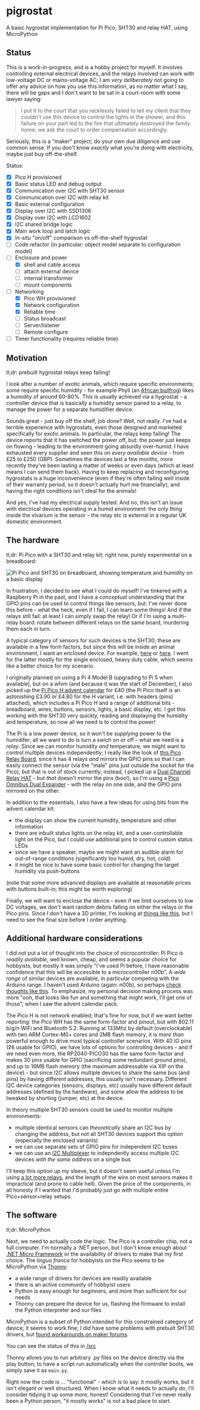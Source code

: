 # pigrostat

A basic hygrostat implementation for Pi Pico, SHT30 and relay HAT, using MicroPython

## Status

This is a work-in-progress, and is a hobby project for myself. It involves controlling external electrical devices, and the relays involved can work
with low-voltage DC or mains-voltage AC; I am *very deliberately* not going to offer any advice on how you use this information,
as no matter what I say, there will be gaps and I don't want to be sat in a court-room with some lawyer saying:

> I put it to the court that you recklessly failed to tell my client that they couldn't use this device to control the lights in the shower,
> and this failure on your part led to the fire that ultimately destroyed the family home; we ask the court to order compensation accordingly.

Seriously, this is a "maker" project; do your own due diligence and use common sense. If you don't know *exactly* what you're doing
with electricity, maybe just buy off-the-shelf.

Status:

- [x] Pico H provisioned
- [x] Basic status LED and debug output
- [x] Communication over I2C with SHT30 sensor
- [x] Communication over I2C with relay kit
- [x] Basic external configuration
- [x] Display over I2C with SSD1306
- [x] Display over I2C with LCD1602
- [x] I2C shared bridge logic
- [x] Main work loop and latch logic
- [x] In-situ "on/off" comparison vs off-the-shelf hygrostat
- [ ] Code refactor (in particular: object model separate to configuration model)
- [ ] Enclosure and power
  - [x] shell and cable access
  - [ ] attach external device
  - [ ] internal transformer
  - [ ] mount components
- [ ] Networking
  - [x] Pico WH provisioned
  - [x] Network configuration
  - [x] Reliable time
  - [ ] Status broadcast
  - [ ] Server/listener
  - [ ] Remote configure
- [ ] Timer functionality (requires reliable time)

## Motivation

tl;dr: prebuilt hygrostat relays keep failing!

I look after a number of exotic animals, which require specific environments; some require specific humidity - for example
Phyll (an [African bullfrog](https://en.wikipedia.org/wiki/African_bullfrog)) likes a humidity of around 60-80%. This is
usually achieved via a hygrostat - a controller device that is basically a humidity sensor paired to a relay, to manage the
power for a separate humidifier device.

Sounds great - just buy off the shelf, job done? Well, not really. I've had a terrible experience with hygrostats, even those
designed and marketed specifically for exotic animals. In particular, the relays keep failing! The device reports that it
has switched the power off, but: the power just keeps on flowing - leading to the environment going absurdly over-humid. I
have exhausted every supplier and seen this on *every available device* - from £25 to £250 (GBP). Sometimes the devices last
a few months, more recently they've been lasting a matter of weeks or even days (which at least means I can send them back).
Having to keep replacing and reconfiguring hygrostats is a huge inconvenience (even if they're often failing well inside of their
warranty period, so it doesn't actually hurt me financially), and having the right conditions isn't ideal for the animals!

And yes, I've had my electrical supply tested. And no, this isn't an issue with electrical devices operating in a humid
environment: the only thing inside the vivarium is the sensor - the relay etc is external in a regular UK domestic environment.

## The hardware

tl;dr: Pi Pico with a SHT30 and relay kit; right now, purely experimental on a breadboard:

![Pi Pico and SHT30 on breadboard, showing temperature and humidity on a basic display](https://github.com/mgravell/pigrostat/blob/main/img/breadboard.jpg?raw=true)

In frustration, I decided to see what I could do myself! I've tinkered with a Raspberry Pi in the past, and I have a *conceptual*
understanding that the GPIO pins can be used to control things like sensors, but: I've never done this before - what the heck,
even if I fail, I can learn some things! And if the relays still fail: at least I can simply swap the relay! Or if I'm using a multi-relay
board: rotate between different relays on the same board, murdering them each in turn.

A typical category of sensors for such devices is the SHT30; these are available in a few form factors, but since this will be
inside an animal environment, I want an enclosed device. For example, [here](https://thepihut.com/products/sht30-temperature-and-humidity-sensor-wired-enclosed-shell)
or [here](https://thepihut.com/products/sht-30-mesh-protected-weather-proof-temperature-humidity-sensor). I went for the latter
mostly for the single enclosed, heavy duty cable, which seems like a better choice for my scenario.

I originally planned on using a Pi 4 Model B (upgrading to Pi 5 when available), but on a whim (and because it was the start of December),
I also picked up the [Pi Pico H advent calendar](https://thepihut.com/products/maker-advent-calendar-includes-raspberry-pi-pico-h) for £40 (the
Pi Pico itself is an astonishing £3.90 or £4.80 for the H variant, i.e. with headers (pins) attached), which includes
a Pi Pico H and a range of additional bits - breadboard, wires, buttons, sensors, lights, a basic display, etc. I got this working with
the SHT30 very quickly, reading and displaying the humidity and temperature, so now all we need is to control the power!

The Pi is a low power device, so it won't be *supplying* power to the humidifer; all we want to do is turn a swich on or off - what we
need is a *relay*. Since we can monitor humidity *and* temperature, we might want to control multiple devices independently; I really
like the look of [this Pico Relay Board](https://thepihut.com/products/raspberry-pi-pico-relay-board), since it has 4 relays *and* mirrors
the GPIO pins so that I can easily connect the sensor (via the "male" pins just outside the socket for the Pico), but that is out of stock
currently; instead, I picked up a [Dual Channel Relay HAT](https://thepihut.com/products/dual-channel-relay-hat-for-raspberry-pi-pico) - but *that*
doesn't mirror the pins (boo!), so I'm using a [Pico Omnibus Dual Expander](https://thepihut.com/products/pico-omnibus-dual-expander) - with the
relay on one side, and the GPIO pins mirrored on the other.

In addition to the essentials, I also have a few ideas for using bits from the advent calendar kit:

- the display can show the current humidity, temperature and other information
- there are inbuilt status lights on the relay kit, and a user-controllable light on the Pico, but I could use additional pins to control custom status LEDs
- since we have a speaker, maybe we might want an audible alarm for out-of-range conditions (significantly too humid, dry, hot, cold)
- it might be nice to have some basic control for changing the target humidity via push-buttons

(note that some more advanced displays are available at reasonable prices with buttons built-in; this might be worth exploring)

Finally, we will want to enclose the device - even if we limit ourselves to low DC voltages, we don't want random debris falling on either the relays
or the Pico pins. Since I don't have a 3D printer, I'm looking at [things like this](https://www.switchelectronics.co.uk/pages/search-results-page?q=enclosure),
but I need to see the final size before I order anything.

## Additional hardware considerations

I did not put a lot of thought into the choice of microcontroller; Pi Pico is *readily available*, well known, cheap, and seems a popular choice for hobbyists, but
mostly it was simply "I've used Pi before, I have reasonable confidence that this will be accessible to a microcontroller n00b". A *wide range* of similar
devices are available, in particular competing with the Arduino range. I haven't used Arduino (again: n00b), so perhaps
[check thoughts like this](https://www.tomshardware.com/features/raspberry-pi-pico-vs-arduino). To emphasize, my personal decision making process was more
"ooh, that looks like fun and something that might work, I'll get one of those", when I saw the advent calendar pack.

The Pico H is not network enabled; that's fine for now, but if we want better reporting: the Pico WH has the same form-factor and pinout,
but with 802.11 b/g/n WiFi and Bluetooth 5.2. Running at 133Mhz by default (overclockable) with two ARM Cortex-M0+ cores and 2MB flash memory, it is
*more than* powerful enough to drive most typical controller scenarios. With 40 IO pins (26 usable for GPIO), we have lots of options for controlling devices -
and if we need even more, the RP2040-PICO30 has the same form-factor and makes 30 pins usable for GPIO (sacrificing some redundant ground pins), and up to
16MB flash memory (the maximum addressable via XIP on the device) - but since I2C allows multiple devices to share the same bus (and pins) by having
different addresses, this usually isn't necessary. Different I2C device categories (sensors, displays, etc) usually have different default addresses
(defined by the hardware), and some allow the address to be tweaked by shorting (jumper, etc) at the device.

In theory multiple SHT30 sensors could be used to monitor multiple environments:

- multiple identical sensors can *theoretically* share an I2C bus by changing the address, but not all SHT30 devices support this option (especially the
  enclosed variants)
- we can use separate sets of GPIO pins for independent I2C buses
- we can use an [I2C Multiplexer](https://thepihut.com/products/adafruit-tca9548a-i2c-multiplexer) to indepndently access multiple I2C devices
  *with the same address* on a single bus

I'll keep this option up my sleeve, but it doesn't seem useful unless I'm using [a lot more relays](https://www.amazon.com/dp/B084BR4TDH),
and the length of the wire on most sensors makes it impractical (and prone to cable hell). Given the price of the components, in all honesty if I wanted that I'd probably just go with multiple
entire Pico+sensor+relay setups.

## The software

tl;dr: MicroPython

Next, we need to actually code the logic. The Pico is a controller chip, not a full computer. I'm normally a .NET person, but I don't know
enough about [.NET Micro Framework](https://en.wikipedia.org/wiki/.NET_Micro_Framework) or the availability of drivers to make that my first choice.
The *lingua franca* for hobbyists on the Pico seems to be MicroPython via [Thonny](https://thonny.org/):

- a wide range of drivers for devices are readily available
- there is an active community of hobbyist users
- Python is easy enough for beginners, and more than sufficient for our needs
- Thonny can prepare the device for us, flashing the firmware to install the Python interpreter and our files

MicroPython is a subset of Python intended for this constrained category of device; it seems to work fine; I *did* have some problems with
prebuilt SHT30 drivers, but [found workarounds on maker forums](https://forum.micropython.org/viewtopic.php?f=21&t=12900&sid=cea18d6e14c53784f6e70ef1f50837c7&start=10#p70260).

You can see the status of this in [/src](https://github.com/mgravell/pigrostat/blob/main/src/)

Thonny allows you to run arbitrary .py files on the device directly via the play button; to have a script run automatically when the controller boots,
we simply save it as `main.py`.

Right now the code is ... "functional" - which is to say: it mostly works, but it isn't elegant or well structured. When I know what it needs
to actually *do*, I'll consider tidying it up some more, honest! Considering that I've never really been a Python person, "it mostly works"
is not a bad place to start.
